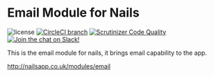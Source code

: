 # Email Module for Nails

![license](https://img.shields.io/badge/license-MIT-green.svg)
[![CircleCI branch](https://img.shields.io/circleci/project/github/nails/module-email.svg)](https://circleci.com/gh/nails/module-email)
[![Scrutinizer Code Quality](https://scrutinizer-ci.com/g/nails/module-email/badges/quality-score.png)](https://scrutinizer-ci.com/g/nails/module-email)
[![Join the chat on Slack!](https://now-examples-slackin-rayibnpwqe.now.sh/badge.svg)](https://nails-app.slack.com/shared_invite/MTg1NDcyNjI0ODcxLTE0OTUwMzA1NTYtYTZhZjc5YjExMQ)


This is the email module for nails, it brings email capability to the app.

http://nailsapp.co.uk/modules/email
